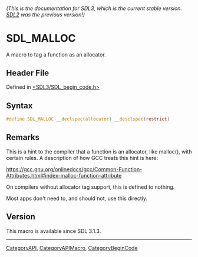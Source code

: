 ###### (This is the documentation for SDL3, which is the current stable version. [SDL2](https://wiki.libsdl.org/SDL2/) was the previous version!)
# SDL_MALLOC

A macro to tag a function as an allocator.

## Header File

Defined in [<SDL3/SDL_begin_code.h>](https://github.com/libsdl-org/SDL/blob/main/include/SDL3/SDL_begin_code.h)

## Syntax

```c
#define SDL_MALLOC __declspec(allocator) __desclspec(restrict)
```

## Remarks

This is a hint to the compiler that a function is an allocator, like
malloc(), with certain rules. A description of how GCC treats this hint is
here:

https://gcc.gnu.org/onlinedocs/gcc/Common-Function-Attributes.html#index-malloc-function-attribute

On compilers without allocator tag support, this is defined to nothing.

Most apps don't need to, and should not, use this directly.

## Version

This macro is available since SDL 3.1.3.

----
[CategoryAPI](CategoryAPI), [CategoryAPIMacro](CategoryAPIMacro), [CategoryBeginCode](CategoryBeginCode)

